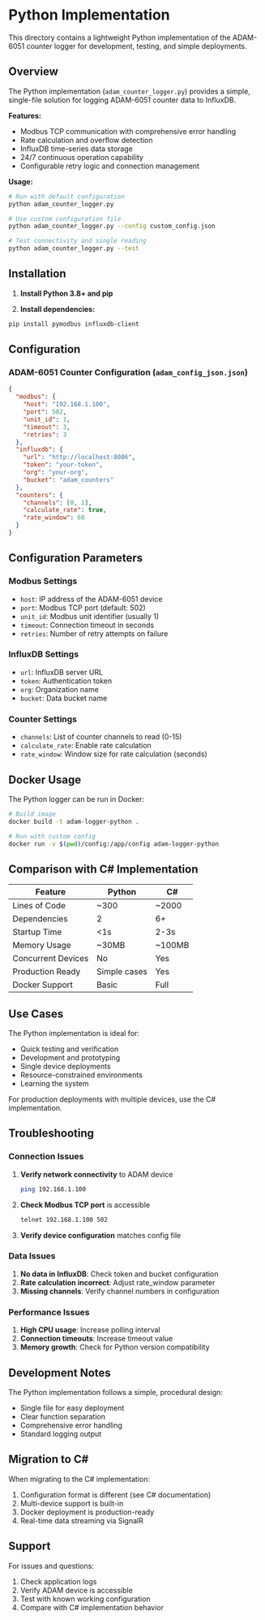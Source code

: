 # Python Implementation

This directory contains a lightweight Python implementation of the ADAM-6051 counter logger for development, testing, and simple deployments.

## Overview

The Python implementation (`adam_counter_logger.py`) provides a simple, single-file solution for logging ADAM-6051 counter data to InfluxDB.

**Features:**
- Modbus TCP communication with comprehensive error handling
- Rate calculation and overflow detection
- InfluxDB time-series data storage
- 24/7 continuous operation capability
- Configurable retry logic and connection management

**Usage:**
```bash
# Run with default configuration
python adam_counter_logger.py

# Use custom configuration file
python adam_counter_logger.py --config custom_config.json

# Test connectivity and single reading
python adam_counter_logger.py --test
```

## Installation

1. **Install Python 3.8+ and pip**

2. **Install dependencies:**
```bash
pip install pymodbus influxdb-client
```

## Configuration

### ADAM-6051 Counter Configuration (`adam_config_json.json`)
```json
{
  "modbus": {
    "host": "192.168.1.100",
    "port": 502,
    "unit_id": 1,
    "timeout": 3,
    "retries": 3
  },
  "influxdb": {
    "url": "http://localhost:8086",
    "token": "your-token",
    "org": "your-org",
    "bucket": "adam_counters"
  },
  "counters": {
    "channels": [0, 1],
    "calculate_rate": true,
    "rate_window": 60
  }
}
```

## Configuration Parameters

### Modbus Settings
- `host`: IP address of the ADAM-6051 device
- `port`: Modbus TCP port (default: 502)
- `unit_id`: Modbus unit identifier (usually 1)
- `timeout`: Connection timeout in seconds
- `retries`: Number of retry attempts on failure

### InfluxDB Settings
- `url`: InfluxDB server URL
- `token`: Authentication token
- `org`: Organization name
- `bucket`: Data bucket name

### Counter Settings
- `channels`: List of counter channels to read (0-15)
- `calculate_rate`: Enable rate calculation
- `rate_window`: Window size for rate calculation (seconds)

## Docker Usage

The Python logger can be run in Docker:

```bash
# Build image
docker build -t adam-logger-python .

# Run with custom config
docker run -v $(pwd)/config:/app/config adam-logger-python
```

## Comparison with C# Implementation

| Feature | Python | C# |
|---------|--------|-----|
| Lines of Code | ~300 | ~2000 |
| Dependencies | 2 | 6+ |
| Startup Time | <1s | 2-3s |
| Memory Usage | ~30MB | ~100MB |
| Concurrent Devices | No | Yes |
| Production Ready | Simple cases | Yes |
| Docker Support | Basic | Full |

## Use Cases

The Python implementation is ideal for:
- Quick testing and verification
- Development and prototyping
- Single device deployments
- Resource-constrained environments
- Learning the system

For production deployments with multiple devices, use the C# implementation.

## Troubleshooting

### Connection Issues
1. **Verify network connectivity** to ADAM device
   ```bash
   ping 192.168.1.100
   ```
2. **Check Modbus TCP port** is accessible
   ```bash
   telnet 192.168.1.100 502
   ```
3. **Verify device configuration** matches config file

### Data Issues
1. **No data in InfluxDB**: Check token and bucket configuration
2. **Rate calculation incorrect**: Adjust rate_window parameter
3. **Missing channels**: Verify channel numbers in configuration

### Performance Issues
1. **High CPU usage**: Increase polling interval
2. **Connection timeouts**: Increase timeout value
3. **Memory growth**: Check for Python version compatibility

## Development Notes

The Python implementation follows a simple, procedural design:
- Single file for easy deployment
- Clear function separation
- Comprehensive error handling
- Standard logging output

## Migration to C#

When migrating to the C# implementation:
1. Configuration format is different (see C# documentation)
2. Multi-device support is built-in
3. Docker deployment is production-ready
4. Real-time data streaming via SignalR

## Support

For issues and questions:
1. Check application logs
2. Verify ADAM device is accessible
3. Test with known working configuration
4. Compare with C# implementation behavior